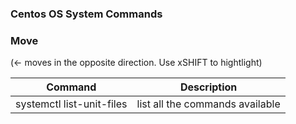 ### Centos OS System Commands 

 
### Move
(← moves in the opposite direction. Use xSHIFT to hightlight)

| Command | Description| 
| -- | -- |
|systemctl list-unit-files| list all the commands available|



